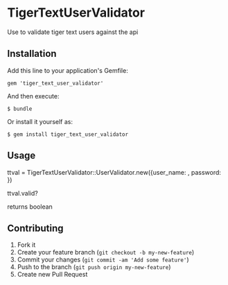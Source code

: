 # TigerTextUserValidator

Use to validate tiger text users against the api

## Installation

Add this line to your application's Gemfile:

    gem 'tiger_text_user_validator'

And then execute:

    $ bundle

Or install it yourself as:

    $ gem install tiger_text_user_validator

## Usage

ttval = TigerTextUserValidator::UserValidator.new({user_name: <username>, password: <password>})

ttval.valid?

returns boolean

## Contributing

1. Fork it
2. Create your feature branch (`git checkout -b my-new-feature`)
3. Commit your changes (`git commit -am 'Add some feature'`)
4. Push to the branch (`git push origin my-new-feature`)
5. Create new Pull Request
